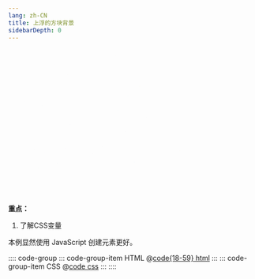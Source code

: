 ```yaml
---
lang: zh-CN
title: 上浮的方块背景
sidebarDepth: 0
---
```


<section class="square-container">
  <div style="--square-clr: #00ade1">
    <div style="--square-width: 29.1428px;--square-top: 139.245px;--square-left: 111.166px"
      class="square"></div>
    <div style="--square-width: 14.1958px;--square-top: 255.527px;--square-left: 70.5486px"
      class="square"></div>
    <div style="--square-width: 12.9605px;--square-top: 278.053px;--square-left: 304.432px"
      class="square"></div>
    <div style="--square-width: 14.4174px;--square-top: 211.741px;--square-left: 157.492px"
      class="square"></div>
    <div style="--square-width: 46.6886px;--square-top: 72.3386px;--square-left: 219.376px"
      class="square"></div>
    <div style="--square-width: 46.5338px;--square-top: 208.181px;--square-left: 76.4858px"
      class="square"></div>
    <div style="--square-width: 11.1528px;--square-top: 159.194px;--square-left: 268.805px"
      class="square"></div>
    <div style="--square-width: 36.7187px;--square-top: 211.735px;--square-left: 236.819px"
      class="square"></div>
  </div>
  <div style="--square-clr: #ffdd1c">
    <div style="--square-width: 20.9258px;--square-top: 29.152px;--square-left: 59.2898px"
      class="square"></div>
    <div style="--square-width: 48.2854px;--square-top: 52.6189px;--square-left: 241.678px"
      class="square"></div>
    <div style="--square-width: 31.4971px;--square-top: 37.2805px;--square-left: 105.165px"
      class="square"></div>
    <div style="--square-width: 12.4987px;--square-top: 114.353px;--square-left: 272.986px"
      class="square"></div>
    <div style="--square-width: 13.3769px;--square-top: 287.25px;--square-left: 190.459px"
      class="square"></div>
    <div style="--square-width: 17.3405px;--square-top: 6.31758px;--square-left: 209.075px"
      class="square"></div>
    <div style="--square-width: 36.8997px;--square-top: 189.012px;--square-left: 329.246px"
      class="square"></div>
    <div style="--square-width: 14.319px;--square-top: 142.392px;--square-left: 374.442px"
      class="square"></div>
  </div>
  <div style="--square-clr: #00dc82">
    <div style="--square-width: 41.4074px;--square-top: 221.601px;--square-left: 41.1165px"
      class="square"></div>
    <div style="--square-width: 29.3183px;--square-top: 286.311px;--square-left: 159.656px"
      class="square"></div>
    <div style="--square-width: 29.0176px;--square-top: 184.874px;--square-left: 176.169px"
      class="square"></div>
    <div style="--square-width: 33.3529px;--square-top: 99.3757px;--square-left: 52.1612px"
      class="square"></div>
    <div style="--square-width: 48.5515px;--square-top: 100.878px;--square-left: 197.682px"
      class="square"></div>
    <div style="--square-width: 47.0393px;--square-top: 284.958px;--square-left: 134.359px"
      class="square"></div>
    <div style="--square-width: 36.6437px;--square-top: 194.69px;--square-left: 151.853px"
      class="square"></div>
    <div style="--square-width: 19.1926px;--square-top: 195.621px;--square-left: 42.9305px"
      class="square"></div>
  </div>
  <div style="--square-clr: #dc00d4">
    <div style="--square-width: 16.4371px;--square-top: 23.2326px;--square-left: 86.4207px"
      class="square"></div>
    <div style="--square-width: 23.8054px;--square-top: 128.988px;--square-left: 268.957px"
      class="square"></div>
    <div style="--square-width: 11.7464px;--square-top: 101.716px;--square-left: 27.8849px"
      class="square"></div>
    <div style="--square-width: 27.3413px;--square-top: 42.7529px;--square-left: 368.557px"
      class="square"></div>
    <div style="--square-width: 44.8875px;--square-top: 179.163px;--square-left: 93.8491px"
      class="square"></div>
    <div style="--square-width: 35.4839px;--square-top: 150.453px;--square-left: 219.708px"
      class="square"></div>
    <div style="--square-width: 27.7506px;--square-top: 196.518px;--square-left: 59.7307px"
      class="square"></div>
    <div style="--square-width: 30.8406px;--square-top: 214.999px;--square-left: 275.623px"
      class="square"></div>
  </div>
</section>

<style>
@keyframes color-square-bg-up {
  0% {
    transform: scale(0) translateY(0) rotate(0deg);
    opacity: 0;
  }
  10% {
    opacity: 1;
  }
  90% {
    opacity: 1;
  }
  100% {
    opacity: 0;
    transform: scale(1) translateY(-500%) rotate(360deg);
  }
}
</style>

<style scoped>
.square-container {
  height: 300px;
  overflow: hidden;
  position: relative;
}
.square {
  width: var(--square-width);
  height: var(--square-width);
  top: var(--square-top);
  left: var(--square-left);
  position: absolute;
  pointer-events: none;
  background-color: var(--square-clr);
  animation: color-square-bg-up 5s linear infinite;
}
</style>


**重点：**

1. 了解CSS变量

本例显然使用 JavaScript 创建元素更好。


:::: code-group
::: code-group-item HTML
@[code{18-59} html](./index.html)
:::
::: code-group-item CSS
@[code css](./style.css)
:::
::::

